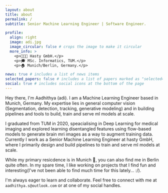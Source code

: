 ```yaml
---
layout: about
title: about
permalink: /
subtitle: Senior Machine Learning Engineer | Software Engineer.

profile:
  align: right
  image: adi.jpg
  image_circular: false # crops the image to make it circular
  more_info: >
    <p>👨🏾‍💻 Hasty GmbH.</p>
    <p>🎓 MSc. Informatics, TUM.</p>
    <p>🏠 Munich/Berlin, Germany.</p>

news: true # includes a list of news items
selected_papers: false # includes a list of papers marked as "selected={true}"
social: true # includes social icons at the bottom of the page
---
```

Hey there, I'm Aadhithya (adi). I am a Machine Learning Engineer based in Munich, Germany. My expertise lies in general computer vision (Segmentation, detection, tracking, generative modeling) and in building pipelines and tools to build, train and serve ml models at scale.

I graduated from TUM in 2020, speacialising in Deep Learning for medical imaging and explored learning disentangled features using flow-based models to generate brain mri images as a way to augment training data. Currently I work as a Senior Machine Learning Engineer at hasty GmbH, where I primarily design and build pipelines to train and serve ml models at scale.

While my primary resicdence is in Munich 🥨, you can also find me in Berlin quite often. In my spare time, I like working on projects that I find fun and interesting(I've not been able to find much time for this lately... :/).

I'm always eager to learn and collaborate. Feel free to connect with me at `aadhithya.s@outlook.com` or at one of my social handles.
